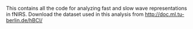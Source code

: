 This contains all the code for analyzing fast and slow wave representations in
fNIRS. Download the dataset used in this analysis from http://doc.ml.tu-berlin.de/hBCI/
